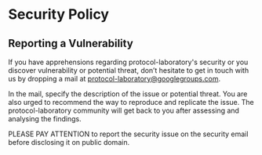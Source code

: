 # Security Policy

## Reporting a Vulnerability

If you have apprehensions regarding protocol-laboratory's security or you discover vulnerability or potential threat, don’t hesitate to get in touch with us by dropping a mail at protocol-laboratory@googlegroups.com. 

In the mail, specify the description of the issue or potential threat. You are also urged to recommend the way to reproduce and replicate the issue. The protocol-laboratory community will get back to you after assessing and analysing the findings.

PLEASE PAY ATTENTION to report the security issue on the security email before disclosing it on public domain.
